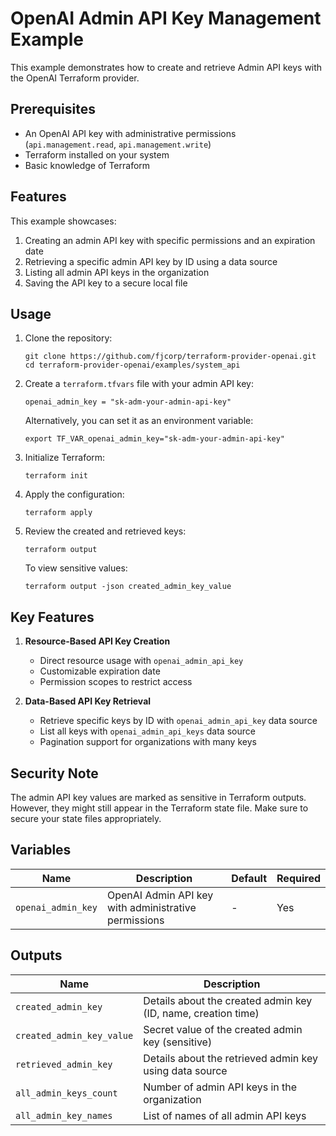 # OpenAI Admin API Key Management Example

This example demonstrates how to create and retrieve Admin API keys with the OpenAI Terraform provider.

## Prerequisites

- An OpenAI API key with administrative permissions (`api.management.read`, `api.management.write`)
- Terraform installed on your system
- Basic knowledge of Terraform

## Features

This example showcases:

1. Creating an admin API key with specific permissions and an expiration date
2. Retrieving a specific admin API key by ID using a data source
3. Listing all admin API keys in the organization
4. Saving the API key to a secure local file

## Usage

1. Clone the repository:
   ```
   git clone https://github.com/fjcorp/terraform-provider-openai.git
   cd terraform-provider-openai/examples/system_api
   ```

2. Create a `terraform.tfvars` file with your admin API key:
   ```hcl
   openai_admin_key = "sk-adm-your-admin-api-key"
   ```

   Alternatively, you can set it as an environment variable:
   ```
   export TF_VAR_openai_admin_key="sk-adm-your-admin-api-key"
   ```

3. Initialize Terraform:
   ```
   terraform init
   ```

4. Apply the configuration:
   ```
   terraform apply
   ```

5. Review the created and retrieved keys:
   ```
   terraform output
   ```

   To view sensitive values:
   ```
   terraform output -json created_admin_key_value
   ```

## Key Features

1. **Resource-Based API Key Creation**
   - Direct resource usage with `openai_admin_api_key`
   - Customizable expiration date
   - Permission scopes to restrict access

2. **Data-Based API Key Retrieval**
   - Retrieve specific keys by ID with `openai_admin_api_key` data source
   - List all keys with `openai_admin_api_keys` data source
   - Pagination support for organizations with many keys

## Security Note

The admin API key values are marked as sensitive in Terraform outputs. However, they might still appear in the Terraform state file. Make sure to secure your state files appropriately.

## Variables

| Name | Description | Default | Required |
|------|-------------|---------|----------|
| `openai_admin_key` | OpenAI Admin API key with administrative permissions | - | Yes |

## Outputs

| Name | Description |
|------|-------------|
| `created_admin_key` | Details about the created admin key (ID, name, creation time) |
| `created_admin_key_value` | Secret value of the created admin key (sensitive) |
| `retrieved_admin_key` | Details about the retrieved admin key using data source |
| `all_admin_keys_count` | Number of admin API keys in the organization |
| `all_admin_key_names` | List of names of all admin API keys | 